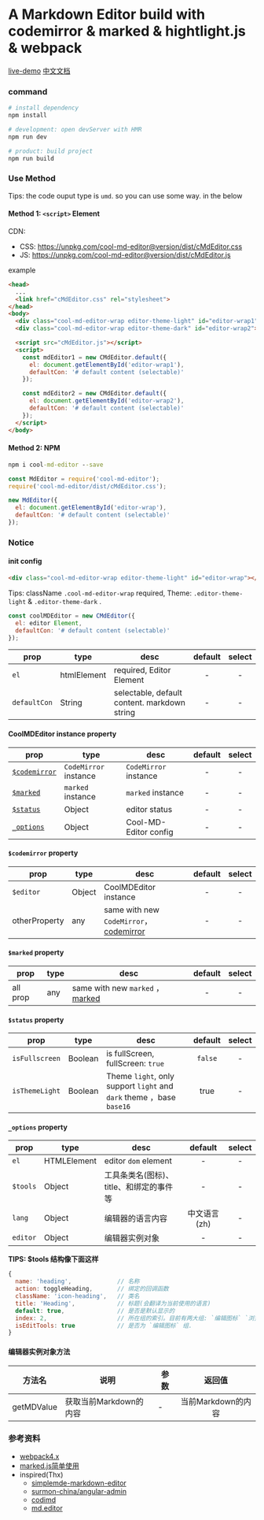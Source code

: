 # A Markdown Editor build with codemirror & marked & hightlight.js & webpack 

[live-demo](http://demo.easysolves.com/sites/editor/test.html)
[中文文档](./README_zh-CN.md)

### command

```bash
# install dependency
npm install

# development: open devServer with HMR
npm run dev

# product: build project
npm run build
```

### Use Method

Tips: the code ouput type is `umd`. so you can use some way. in the below

#### Method 1:  `<script>` Element 

CDN:

+ CSS: https://unpkg.com/cool-md-editor@version/dist/cMdEditor.css
+ JS: https://unpkg.com/cool-md-editor@version/dist/cMdEditor.js

example

```html
<head>
  ...
  <link href="cMdEditor.css" rel="stylesheet">
</head>
<body>
  <div class="cool-md-editor-wrap editor-theme-light" id="editor-wrap1"></div>
  <div class="cool-md-editor-wrap editor-theme-dark" id="editor-wrap2"></div>

  <script src="cMdEditor.js"></script>
  <script>
    const mdEditor1 = new CMdEditor.default({
      el: document.getElementById('editor-wrap1'),
      defaultCon: '# default content (selectable)'
    });

    const mdEditor2 = new CMdEditor.default({
      el: document.getElementById('editor-wrap2'),
      defaultCon: '# default content (selectable)'
    });
  </script>
</body>
```


#### Method 2: NPM

```cmd
npm i cool-md-editor --save
```

```js
const MdEditor = require('cool-md-editor');
require('cool-md-editor/dist/cMdEditor.css');

new MdEditor({
  el: document.getElementById('editor-wrap'),
  defaultCon: '# default content (selectable)'
});
```


<!-- ### [结构梳理](https://www.processon.com/view/link/5b88dc49e4b0534c9bc51b33) -->

### Notice

#### init config
```html
<div class="cool-md-editor-wrap editor-theme-light" id="editor-wrap"></div>
```

Tips: className `.cool-md-editor-wrap` required, Theme: `.editor-theme-light` & `.editor-theme-dark` .

```js
const coolMDEditor = new CMdEditor({
  el: editor Element,
  defaultCon: '# default content (selectable)'
});
```

|prop|type|desc|default|select|
|--|--|--|:--:|:--:|
|`el`| htmlElement | required, Editor Element| - | - |
|`defaultCon`|String|selectable, default content. markdown string| - | - |


#### CoolMDEditor instance property

|prop|type|desc|default|select|
|--|--|--|:--:|:--:|
|[`$codemirror`](https://github.com/Jesonhu/cool-md-editor#codemirror-property)| `CodeMirror` instance | `CodeMirror` instance | - | - |
| [`$marked`](https://github.com/Jesonhu/cool-md-editor#marked-属性)| `marked` instance | `marked` instance | - | - |
| [`$status`](https://github.com/Jesonhu/cool-md-editor#status-属性) | Object | editor status | - | - |
| [`_options`](https://github.com/Jesonhu/cool-md-editor#_options-属性) | Object | Cool-MD-Editor config | - | - |


#### `$codemirror` property

|prop|type|desc|default|select|
|--|--|--|:--:|:--:|
| `$editor` | Object | CoolMDEditor instance | - | - |
| otherProperty | any | same with new `CodeMirror`，[codemirror](https://codemirror.net/doc/manual.html) | - | - |

#### `$marked` property

|prop|type|desc|default|select|
|--|--|--|:--:|:--:|
| all prop | any | same with new `marked` ，[marked](https://marked.js.org/#/README.md#README.md) | - | - |

#### `$status` property

|prop|type|desc|default|select|
|--|--|--|:--:|:--:|
| `isFullscreen` | Boolean | is fullScreen, fullScreen: `true` | `false`| - |
| `isThemeLight` | Boolean | Theme `light`, only support `light` and `dark` theme ，base `base16` | true| - |

#### `_options` property

|prop|type|desc|default|select|
|--|--|--|:--:|:--:|
| `el` | HTMLElement | editor `dom` element| - | - |
| `$tools` | Object | 工具条类名(图标)、title、和绑定的事件等| - | - |
| `lang` | Object | 编辑器的语言内容 | 中文语言(zh) | - |
| `editor` | Object | 编辑器实例对象 | - | - |

**TIPS: $tools 结构像下面这样**
```js
{
  name: 'heading',             // 名称
  action: toggleHeading,       // 绑定的回调函数
  className: 'icon-heading',   // 类名
  title: 'Heading',            // 标题(会翻译为当前使用的语言) 
  default: true,               // 是否是默认显示的
  index: 2,                    // 所在组的索引。目前有两大组: `编辑图标` `浏览器设置`。两组使用不同的索引
  isEditTools: true            // 是否为 `编辑图标` 组.
}
```

#### 编辑器实例对象方法
|方法名|说明|参数|返回值|
|--|--|--|:--:|
|getMDValue|获取当前Markdown的内容|-|当前Markdown的内容|


### 参考资料
+ [webpack4.x](https://github.com/Jesonhu/webpack4.x-demo)
+ [marked.js简单使用](https://github.com/Jesonhu/codemirror-marked-highlight)
+ inspired(Thx)
  + [simplemde-markdown-editor](https://github.com/sparksuite/simplemde-markdown-editor)
  + [surmon-china/angular-admin](https://github.com/surmon-china/angular-admin/blob/89ad805a7932c4e06560127bf8820640fc079584/src/app/components/saMarkdownEditor/markdownEditor.component.ts)
  + [codimd](https://demo.codimd.org/features?both)
  + [md.editor](https://github.com/TeoChoi/md.editor)

